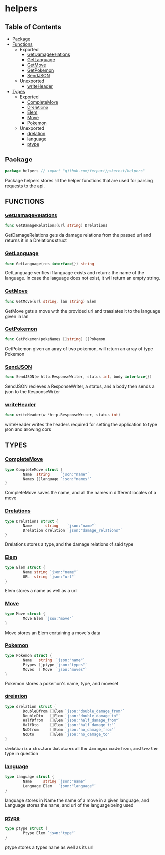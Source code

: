 # helpers

## Table of Contents

- [Package](#package)
- [Functions](#functions)
  - Exported
    - [GetDamageRelations](#getdamagerelations)
    - [GetLanguage](#getlanguage)
    - [GetMove](#getmove)
    - [GetPokemon](#getpokemon)
    - [SendJSON](#sendjson)
  - Unexported
    - [writeHeader](#writeheader)
- [Types](#types)
  - Exported
    - [CompleteMove](#completemove)
    - [Drelations](#drelations)
    - [Elem](#elem)
    - [Move](#move)
    - [Pokemon](#pokemon)
  - Unexported
    - [drelation](#drelation)
    - [language](#language)
    - [ptype](#ptype)

## Package

```go
package helpers // import "github.com/ferpart/pokerest/helpers"
```

Package helpers stores all the helper functions that are used for parsing
requests to the api.

## FUNCTIONS

### [GetDamageRelations](https://github.com/ferpart/pokerest/blob/889085bd71d8f519783f1fa9f8e28287cf99fac8/helpers/relationparser.go#L27)

```go
func GetDamageRelations(url string) Drelations
```

GetDamageRelations gets da damage relations from the passed url and returns
it in a Drelations struct

### [GetLanguage](https://github.com/ferpart/pokerest/blob/889085bd71d8f519783f1fa9f8e28287cf99fac8/helpers/languageparser.go#L12)

```go
func GetLanguage(res interface{}) string
```

GetLanguage verifies if language exists and returns the name of the
language. In case the language does not exist, it will return an empty
string.

### [GetMove](https://github.com/ferpart/pokerest/blob/889085bd71d8f519783f1fa9f8e28287cf99fac8/helpers/languageparser.go#L44)

```go
func GetMove(url string, lan string) Elem
```

GetMove gets a move with the provided url and translates it to the language
given in lan

### [GetPokemon](https://github.com/ferpart/pokerest/blob/889085bd71d8f519783f1fa9f8e28287cf99fac8/helpers/pokeparser.go#L34)

```go
func GetPokemon(pokeNames []string) []Pokemon
```

GetPokemon given an array of two pokemon, will return an array of type
Pokemon

### [SendJSON](https://github.com/ferpart/pokerest/blob/889085bd71d8f519783f1fa9f8e28287cf99fac8/helpers/sendjson.go#L11)

```go
func SendJSON(w http.ResponseWriter, status int, body interface{})
```

SendJSON recieves a ResponseWriter, a status, and a body then sends a json
to the ResponseWriter

### [writeHeader](https://github.com/ferpart/pokerest/blob/889085bd71d8f519783f1fa9f8e28287cf99fac8/helpers/sendjson.go#L22)

```go
func writeHeader(w *http.ResponseWriter, status int)
```

writeHeader writes the headers required for setting the application to type json and allowing cors

## TYPES

### [CompleteMove](https://github.com/ferpart/pokerest/blob/889085bd71d8f519783f1fa9f8e28287cf99fac8/helpers/languageparser.go#L31)

```go
type CompleteMove struct {
        Name  string     `json:"name"`
        Names []language `json:"names"`
}
```

CompleteMove saves the name, and all the names in different locales of a
move

### [Drelations](https://github.com/ferpart/pokerest/blob/889085bd71d8f519783f1fa9f8e28287cf99fac8/helpers/relationparser.go#L10)

```go
type Drelations struct {
        Name      string    `json:"name"`
        Drelation drelation `json:"damage_relations"`
}
```

Drelations stores a type, and the damage relations of said type

### [Elem](https://github.com/ferpart/pokerest/blob/889085bd71d8f519783f1fa9f8e28287cf99fac8/helpers/pokeparser.go#L28)

```go
type Elem struct {
        Name string `json:"name"`
        URL  string `json:"url"`
}
```

Elem stores a name as well as a url

### [Move](https://github.com/ferpart/pokerest/blob/889085bd71d8f519783f1fa9f8e28287cf99fac8/helpers/pokeparser.go#L23)

```go
type Move struct {
        Move Elem `json:"move"`
}
```

Move stores an Elem containing a move's data

### [Pokemon](https://github.com/ferpart/pokerest/blob/889085bd71d8f519783f1fa9f8e28287cf99fac8/helpers/pokeparser.go#L11)

```go
type Pokemon struct {
        Name   string  `json:"name"`
        Ptypes []ptype `json:"types"`
        Moves  []Move  `json:"moves"`
}
```

Pokemon stores a pokemon's name, type, and moveset

### [drelation](https://github.com/ferpart/pokerest/blob/889085bd71d8f519783f1fa9f8e28287cf99fac8/helpers/relationparser.go#L16)

```go
type drelation struct {
        DoubleDfrom []Elem `json:"double_damage_from"`
        DoubleDto   []Elem `json:"double_damage_to"`
        HalfDfrom   []Elem `json:"half_damage_from"`
        HalfDto     []Elem `json:"half_damage_to"`
        NoDfrom     []Elem `json:"no_damage_from"`
        NoDto       []Elem `json:"no_damage_to"`
}
```

drelation is a structure that stores all the damages made from, and two the
type in question

### [language](https://github.com/ferpart/pokerest/blob/889085bd71d8f519783f1fa9f8e28287cf99fac8/helpers/languageparser.go#L38)

```go
type language struct {
        Name     string `json:"name"`
        Language Elem   `json:"language"`
}
```

language stores in Name the name of a move in a given language, and Language
stores the name, and url of the language being used

### [ptype](https://github.com/ferpart/pokerest/blob/889085bd71d8f519783f1fa9f8e28287cf99fac8/helpers/pokeparser.go#L18)

```go
type ptype struct {
        Ptype Elem `json:"type"`
}
```

ptype stores a types name as well as its url

